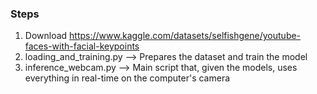 ### Steps
1. Download https://www.kaggle.com/datasets/selfishgene/youtube-faces-with-facial-keypoints
2. loading_and_training.py --> Prepares the dataset and train the model
3. inference_webcam.py --> Main script that, given the models, uses everything in real-time on the computer's camera

